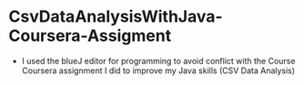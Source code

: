 # CsvDataAnalysisWithJava-Coursera-Assigment

 - I used the blueJ editor for programming to avoid conflict with the Course
Coursera assignment I did to improve my Java skills (CSV Data Analysis)

